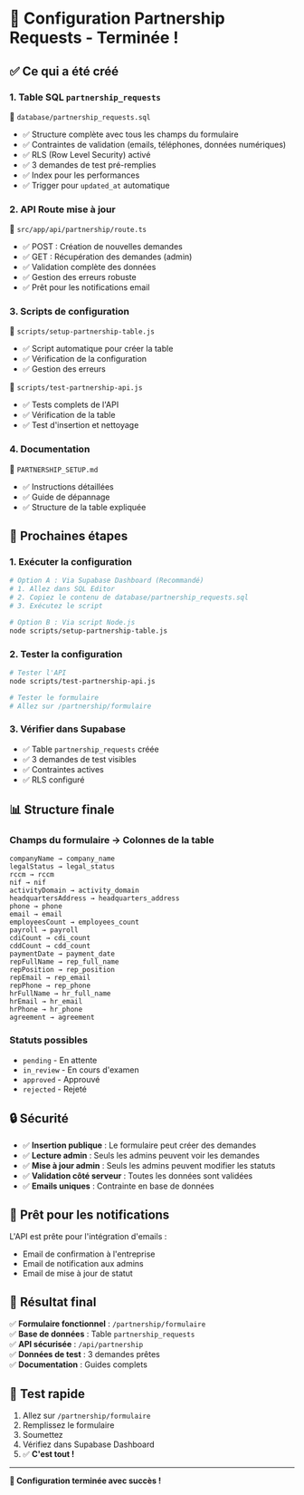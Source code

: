 # 🎉 Configuration Partnership Requests - Terminée !

## ✅ Ce qui a été créé

### 1. **Table SQL `partnership_requests`** 
📁 `database/partnership_requests.sql`
- ✅ Structure complète avec tous les champs du formulaire
- ✅ Contraintes de validation (emails, téléphones, données numériques)
- ✅ RLS (Row Level Security) activé
- ✅ 3 demandes de test pré-remplies
- ✅ Index pour les performances
- ✅ Trigger pour `updated_at` automatique

### 2. **API Route mise à jour**
📁 `src/app/api/partnership/route.ts`
- ✅ POST : Création de nouvelles demandes
- ✅ GET : Récupération des demandes (admin)
- ✅ Validation complète des données
- ✅ Gestion des erreurs robuste
- ✅ Prêt pour les notifications email

### 3. **Scripts de configuration**
📁 `scripts/setup-partnership-table.js`
- ✅ Script automatique pour créer la table
- ✅ Vérification de la configuration
- ✅ Gestion des erreurs

📁 `scripts/test-partnership-api.js`
- ✅ Tests complets de l'API
- ✅ Vérification de la table
- ✅ Test d'insertion et nettoyage

### 4. **Documentation**
📁 `PARTNERSHIP_SETUP.md`
- ✅ Instructions détaillées
- ✅ Guide de dépannage
- ✅ Structure de la table expliquée

## 🚀 Prochaines étapes

### 1. **Exécuter la configuration**
```bash
# Option A : Via Supabase Dashboard (Recommandé)
# 1. Allez dans SQL Editor
# 2. Copiez le contenu de database/partnership_requests.sql
# 3. Exécutez le script

# Option B : Via script Node.js
node scripts/setup-partnership-table.js
```

### 2. **Tester la configuration**
```bash
# Tester l'API
node scripts/test-partnership-api.js

# Tester le formulaire
# Allez sur /partnership/formulaire
```

### 3. **Vérifier dans Supabase**
- ✅ Table `partnership_requests` créée
- ✅ 3 demandes de test visibles
- ✅ Contraintes actives
- ✅ RLS configuré

## 📊 Structure finale

### Champs du formulaire → Colonnes de la table
```
companyName → company_name
legalStatus → legal_status
rccm → rccm
nif → nif
activityDomain → activity_domain
headquartersAddress → headquarters_address
phone → phone
email → email
employeesCount → employees_count
payroll → payroll
cdiCount → cdi_count
cddCount → cdd_count
paymentDate → payment_date
repFullName → rep_full_name
repPosition → rep_position
repEmail → rep_email
repPhone → rep_phone
hrFullName → hr_full_name
hrEmail → hr_email
hrPhone → hr_phone
agreement → agreement
```

### Statuts possibles
- `pending` - En attente
- `in_review` - En cours d'examen
- `approved` - Approuvé
- `rejected` - Rejeté

## 🔒 Sécurité

- ✅ **Insertion publique** : Le formulaire peut créer des demandes
- ✅ **Lecture admin** : Seuls les admins peuvent voir les demandes
- ✅ **Mise à jour admin** : Seuls les admins peuvent modifier les statuts
- ✅ **Validation côté serveur** : Toutes les données sont validées
- ✅ **Emails uniques** : Contrainte en base de données

## 📧 Prêt pour les notifications

L'API est prête pour l'intégration d'emails :
- Email de confirmation à l'entreprise
- Email de notification aux admins
- Email de mise à jour de statut

## 🎯 Résultat final

✅ **Formulaire fonctionnel** : `/partnership/formulaire`  
✅ **Base de données** : Table `partnership_requests`  
✅ **API sécurisée** : `/api/partnership`  
✅ **Données de test** : 3 demandes prêtes  
✅ **Documentation** : Guides complets  

## 🚀 Test rapide

1. Allez sur `/partnership/formulaire`
2. Remplissez le formulaire
3. Soumettez
4. Vérifiez dans Supabase Dashboard
5. ✅ **C'est tout !**

---

**🎉 Configuration terminée avec succès !** 
